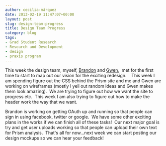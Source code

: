 ```yaml
---
author: cecilia-márquez
date: 2013-02-19 11:47:07+00:00
layout: post
slug: design-team-progress
title: Design Team Progress
category: blog
tags:
- Grad Student Research
- Research and Development
- design
- praxis program
---
```


This week the design team, myself, [Brandon](http://www.scholarslab.org/author/bmw9t/) and [Gwen](http://www.scholarslab.org/people/gwen-nally/),  met for the first time to start to map out our vision for the exciting redesign.    This week I am spending figure out the CSS behind the Prism site and me and Gwen are working on wireframes (mostly I yell out random ideas and Gwen makes them look amazing).  We are trying to figure out how we want the site to progress etc.  This week I am also trying to figure out how to make the header work the way that we want.

Brandon is working on getting OAuth up and running so that people can sign in using facebook, twitter or google.  We have some other exciting plans in the works if we can finish all of these tasks!  Our next major goal is try and get user uploads working so that people can upload their own text for Prism analysis.  That's all for now...next week we can start posting our design mockups so we can hear your feedback!
